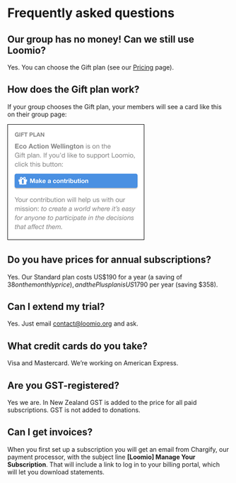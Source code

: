 # Frequently asked questions

## Our group has no money! Can we still use Loomio?

Yes. You can choose the Gift plan (see our [Pricing](http://loomio.org/pricing) page).

## How does the Gift plan work?

If your group chooses the Gift plan, your members will see a card like this on their group page:

<img class="screenshot" alt="Gift plan card" src="gift-plan-card.png" />

## Do you have prices for annual subscriptions?

Yes. Our Standard plan costs US$190 for a year (a saving of $38 on the monthly price), and the Plus plan is US$1790 per year (saving $358).

## Can I extend my trial?

Yes. Just email [contact@loomio.org](mailto:contact@loomio.org) and ask.

## What credit cards do you take?

Visa and Mastercard. We’re working on American Express.

## Are you GST-registered?

Yes we are. In New Zealand GST is added to the price for all paid subscriptions. GST is not added to donations.

## Can I get invoices?

When you first set up a subscription you will get an email from Chargify, our payment processor, with the subject line **[Loomio] Manage Your Subscription**. That will include a link to log in to your billing portal, which will let you download statements.
